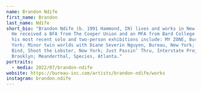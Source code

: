 ```yaml
---
name: Brandon Ndife
first_name: Brandon
last_name: Ndife
short_bio: "Brandon Ndife (b. 1991 Hammond, IN) lives and works in New York, NY.
  He received a BFA from The Cooper Union and an MFA from Bard College. Some of
  his most recent solo and two-person exhibitions include: MY ZONE, Bureau, New
  York; Minor twin worlds with Diane Severin Nguyen, Bureau, New York; Ties That
  Bind, Shoot the Lobster, New York; Just Passin’ Thru, Interstate Projects,
  Brooklyn; Meanderthal, Species, Atlanta."
portraits:
  - media: 2022/07/brandon-ndife
website: https://bureau-inc.com/artists/brandon-ndife/works
instagram: brandon.ndife
---
```

